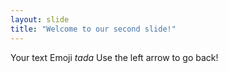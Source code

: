 ```yaml
---
layout: slide
title: "Welcome to our second slide!"
---
```

Your text Emoji *tada*
Use the left arrow to go back!
